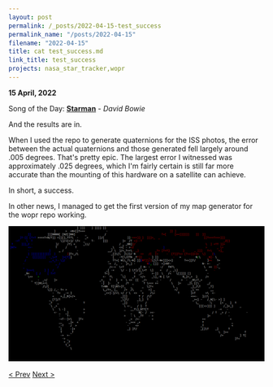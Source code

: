 ```yaml
---
layout: post
permalink: /_posts/2022-04-15-test_success
permalink_name: "/posts/2022-04-15"
filename: "2022-04-15"
title: cat test_success.md
link_title: test_success
projects: nasa_star_tracker,wopr
---
```

**15 April, 2022**

Song of the Day: [**Starman**](https://youtu.be/aBKEt3MhNMM) - *David Bowie*

And the results are in.

When I used the repo to generate quaternions for the ISS photos, the error between the actual quaternions and those generated fell largely around .005 degrees. That's pretty epic. The largest error I witnessed was approximately .025 degrees, which I'm fairly certain is still far more accurate than the mounting of this hardware on a satellite can achieve.

In short, a success.

In other news, I managed to get the first version of my map generator for the wopr repo working.

![wopr](/assets/images/wopr.png)

[< Prev](/_posts/2022-04-14-testing_with_iss_photos)    [Next >](/all_caught_up)
